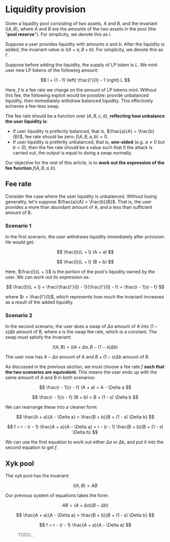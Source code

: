 # Liquidity provision

Given a liquidity pool consisting of two assets, A and B, and the invariant $I(A, B)$, where $A$ and $B$ are the amounts of the two assets in the pool (the "**pool reserve**"). For simplicity, we denote this as $I$.

Suppose a user provides liquidity with amounts $a$ and $b$. After the liquidity is added, the invariant value is $I(A + a, B + b)$. For simplicity, we denote this as $I'$.

Suppose before adding the liquidity, the supply of LP token is $L$. We mint user new LP tokens of the following amount:

$$
l = (1 - f) \left( \frac{I'}{I} - 1 \right) L
$$

Here, $f$ is a fee rate we charge on the amount of LP tokens mint. Without this fee, the following exploit would be possible: provide unbalanced liquidity, then immediately withdraw balanced liquidity. This effectively achieves a fee-less swap.

The fee rate should be a function over $(A, B, c, d)$, **reflecting how unbalance the user liquidity is**:

- If user liquidity is prefectly balanced, that is, $\frac{a}{A} = \frac{b}{B}$, fee rate should be zero: $f(A, B, a ,b) = 0$.
- If user liquidity is prefertly unbalanced, that is, **one-sided** (e.g. $a \ne 0$ but $b = 0$), then the fee rate should be a value such that if the attack is carried out, the output is equal to doing a swap normally.

Our objective for the rest of this article, is to **work out the expression of the fee function** $f(A, B, a, b)$.

## Fee rate

Consider the case where the user liquidity is unbalanced. Without losing generality, let's suppose $\frac{a}{A} > \frac{b}{B}$. That is, the user provides a more than abundant amount of A, and a less than sufficient amount of B.

### Scenario 1

In the first scenario, the user withdraws liquidity immediately after provision. He would get:

$$
\frac{l}{L + l} (A + a)
$$

$$
\frac{l}{L + l} (B + b)
$$

Here, $\frac{l}{L + l}$ is the portion of the pool's liquidity owned by the user. We can work out its expression as:

$$
\frac{l}{L + l} = \frac{\frac{I'}{I} - 1}{\frac{I'}{I} - f} = \frac{r - 1}{r - f}
$$

where $r = \frac{I'}{I}$, which represents how much the invariant increases as a result of the added liquidity.

### Scenario 2

In the second scenario, the user does a swap of $\Delta a$ amount of A into $(1 - s) \Delta b$ amount of B, where $s$ is the swap fee rate, which is a constant. The swap must satisfy the invariant:

$$
I(A, B) = I(A + \Delta a, B - (1 - s) \Delta b)
$$

The user now has $A - \Delta a$ amount of A and $B + (1 - s) \Delta b$ amount of B.

As discussed in the previous section, we must choose a fee rate $f$ **such that the two scenarios are equivalent**. This means the user ends up with the same amount of A and B in both scenarios:

$$
\frac{r - 1}{r - f} (A + a) = A - \Delta a
$$

$$
\frac{r - 1}{r - f} (B + b) = B + (1 - s) \Delta b
$$

We can rearrange these into a cleaner form:

$$
\frac{A + a}{A - \Delta a} = \frac{B + b}{B + (1 - s) \Delta b}
$$

$$
f = r - (r - 1) \frac{A + a}{A - \Delta a} = r - (r - 1) \frac{B + b}{B + (1 - s) \Delta b}
$$

We can use the first equation to work out either $\Delta a$ or $\Delta b$, and put it into the second equation to get $f$.

## Xyk pool

The xyk pool has the invariant:

$$
I(A, B) = A B
$$

Our previous system of equations takes the form:

$$
A B = (A + \Delta a) (B - \Delta b)
$$

$$
\frac{A + a}{A - \Delta a} = \frac{B + b}{B + (1 - s) \Delta b}
$$

$$
f = r - (r - 1) \frac{A + a}{A - \Delta a}
$$

> TODO...
